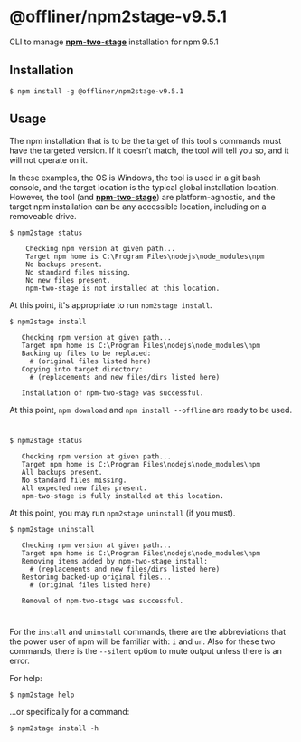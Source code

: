 # @offliner/npm2stage-v9.5.1
CLI to manage [**npm-two-stage**](https://github.com/mmraff/npm-two-stage/tree/npm9.5.1 "Learn why you might want this!") installation for npm 9.5.1

## Installation
```
$ npm install -g @offliner/npm2stage-v9.5.1
```

## Usage
The npm installation that is to be the target of this tool's commands must have the targeted version. If it doesn't match, the tool will tell you so, and it will not operate on it.

In these examples, the OS is Windows, the tool is used in a git bash console, and the target location is the typical global installation location. However, the tool (and [**npm-two-stage**](https://github.com/mmraff/npm-two-stage/tree/npm9.5.1 "Learn why you might want this!")) are platform-agnostic, and the target npm installation can be any accessible location, including on a removeable drive.
```
$ npm2stage status

    Checking npm version at given path...
    Target npm home is C:\Program Files\nodejs\node_modules\npm
    No backups present.
    No standard files missing.
    No new files present.
    npm-two-stage is not installed at this location.

```
At this point, it's appropriate to run `npm2stage install`.
```
$ npm2stage install

   Checking npm version at given path...
   Target npm home is C:\Program Files\nodejs\node_modules\npm
   Backing up files to be replaced:
     # (original files listed here)
   Copying into target directory:
     # (replacements and new files/dirs listed here)

   Installation of npm-two-stage was successful.

```
At this point, `npm download` and `npm install --offline` are ready to be used.

# 

```
$ npm2stage status

   Checking npm version at given path...
   Target npm home is C:\Program Files\nodejs\node_modules\npm
   All backups present.
   No standard files missing.
   All expected new files present.
   npm-two-stage is fully installed at this location.

```
At this point, you may run `npm2stage uninstall` (if you must).
```
$ npm2stage uninstall

   Checking npm version at given path...
   Target npm home is C:\Program Files\nodejs\node_modules\npm
   Removing items added by npm-two-stage install:
     # (replacements and new files/dirs listed here)
   Restoring backed-up original files...
     # (original files listed here)
    
   Removal of npm-two-stage was successful.

```

#

For the `install` and `uninstall` commands, there are the abbreviations that the power user of npm will be familiar with: `i` and `un`. Also for these two commands, there is the `--silent` option to mute output unless there is an error.

For help:
```
$ npm2stage help
```
...or specifically for a command:
```
$ npm2stage install -h
```
